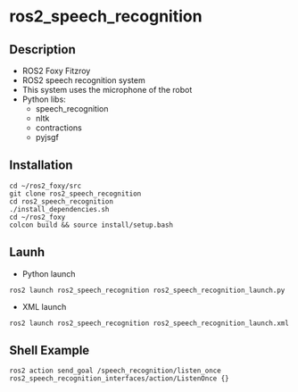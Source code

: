 # ros2_speech_recognition

## Description

- ROS2 Foxy Fitzroy
- ROS2 speech recognition system
- This system uses the microphone of the robot
- Python libs:
  - speech_recognition
  - nltk
  - contractions
  - pyjsgf


## Installation

```
cd ~/ros2_foxy/src
git clone ros2_speech_recognition
cd ros2_speech_recognition
./install_dependencies.sh
cd ~/ros2_foxy
colcon build && source install/setup.bash
```

## Launh

- Python launch
```shell
ros2 launch ros2_speech_recognition ros2_speech_recognition_launch.py
```

- XML launch
```shell
ros2 launch ros2_speech_recognition ros2_speech_recognition_launch.xml
```

## Shell Example
```shell
ros2 action send_goal /speech_recognition/listen_once ros2_speech_recognition_interfaces/action/ListenOnce {}
```
